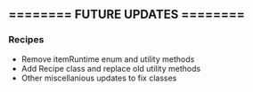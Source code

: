 ## ======== FUTURE UPDATES ========
### Recipes
* Remove itemRuntime enum and utility methods
* Add Recipe class and replace old utility methods
* Other miscellanious updates to fix classes
